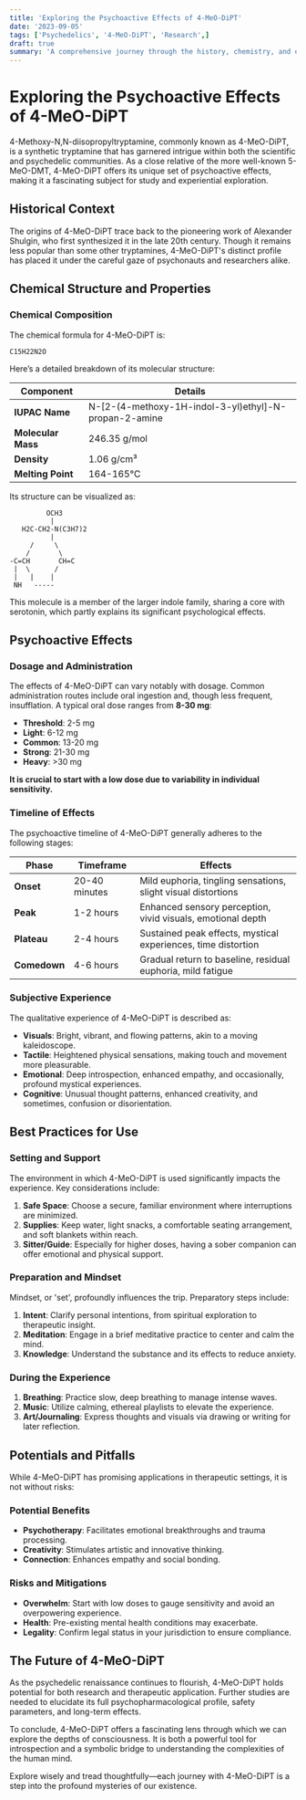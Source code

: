 ```yaml
---
title: 'Exploring the Psychoactive Effects of 4-MeO-DiPT'
date: '2023-09-05'
tags: ['Psychedelics', '4-MeO-DiPT', 'Research',]
draft: true
summary: 'A comprehensive journey through the history, chemistry, and experiential realms of 4-MeO-DiPT, with a deep dive into best practices for its use.'
---
```


# Exploring the Psychoactive Effects of 4-MeO-DiPT

4-Methoxy-N,N-diisopropyltryptamine, commonly known as 4-MeO-DiPT, is a synthetic tryptamine that has garnered intrigue within both the scientific and psychedelic communities. As a close relative of the more well-known 5-MeO-DMT, 4-MeO-DiPT offers its unique set of psychoactive effects, making it a fascinating subject for study and experiential exploration.

## Historical Context

The origins of 4-MeO-DiPT trace back to the pioneering work of Alexander Shulgin, who first synthesized it in the late 20th century. Though it remains less popular than some other tryptamines, 4-MeO-DiPT's distinct profile has placed it under the careful gaze of psychonauts and researchers alike.

## Chemical Structure and Properties

### Chemical Composition

The chemical formula for 4-MeO-DiPT is:

```
C15H22N2O
```

Here’s a detailed breakdown of its molecular structure:

| Component         | Details                         |
|-------------------|---------------------------------|
| **IUPAC Name**    | N-[2-(4-methoxy-1H-indol-3-yl)ethyl]-N-propan-2-amine |
| **Molecular Mass**| 246.35 g/mol                    |
| **Density**       | 1.06 g/cm³                      |
| **Melting Point** | 164-165°C                       |

Its structure can be visualized as:
```
         OCH3
          |
   H2C-CH2-N(C3H7)2
          |
     /     \
    /       \
-C=CH       CH=C
 |  \      /
 |   |    |
 NH   -----
```

This molecule is a member of the larger indole family, sharing a core with serotonin, which partly explains its significant psychological effects.

## Psychoactive Effects

### Dosage and Administration

The effects of 4-MeO-DiPT can vary notably with dosage. Common administration routes include oral ingestion and, though less frequent, insufflation. A typical oral dose ranges from **8-30 mg**:

- **Threshold**: 2-5 mg
- **Light**: 6-12 mg
- **Common**: 13-20 mg
- **Strong**: 21-30 mg
- **Heavy**: >30 mg

**It is crucial to start with a low dose due to variability in individual sensitivity.**

### Timeline of Effects

The psychoactive timeline of 4-MeO-DiPT generally adheres to the following stages:

| **Phase**           | **Timeframe**         | **Effects**                                                    |
|---------------------|-----------------------|----------------------------------------------------------------|
| **Onset**           | 20-40 minutes         | Mild euphoria, tingling sensations, slight visual distortions  |
| **Peak**            | 1-2 hours             | Enhanced sensory perception, vivid visuals, emotional depth    |
| **Plateau**         | 2-4 hours             | Sustained peak effects, mystical experiences, time distortion  |
| **Comedown**        | 4-6 hours             | Gradual return to baseline, residual euphoria, mild fatigue    |

### Subjective Experience

The qualitative experience of 4-MeO-DiPT is described as:

- **Visuals**: Bright, vibrant, and flowing patterns, akin to a moving kaleidoscope.
- **Tactile**: Heightened physical sensations, making touch and movement more pleasurable.
- **Emotional**: Deep introspection, enhanced empathy, and occasionally, profound mystical experiences.
- **Cognitive**: Unusual thought patterns, enhanced creativity, and sometimes, confusion or disorientation.

## Best Practices for Use

### Setting and Support

The environment in which 4-MeO-DiPT is used significantly impacts the experience. Key considerations include:

1. **Safe Space**: Choose a secure, familiar environment where interruptions are minimized.
2. **Supplies**: Keep water, light snacks, a comfortable seating arrangement, and soft blankets within reach.
3. **Sitter/Guide**: Especially for higher doses, having a sober companion can offer emotional and physical support.

### Preparation and Mindset

Mindset, or 'set', profoundly influences the trip. Preparatory steps include:

1. **Intent**: Clarify personal intentions, from spiritual exploration to therapeutic insight.
2. **Meditation**: Engage in a brief meditative practice to center and calm the mind.
3. **Knowledge**: Understand the substance and its effects to reduce anxiety.

### During the Experience

1. **Breathing**: Practice slow, deep breathing to manage intense waves.
2. **Music**: Utilize calming, ethereal playlists to elevate the experience.
3. **Art/Journaling**: Express thoughts and visuals via drawing or writing for later reflection.

## Potentials and Pitfalls

While 4-MeO-DiPT has promising applications in therapeutic settings, it is not without risks:

### Potential Benefits

- **Psychotherapy**: Facilitates emotional breakthroughs and trauma processing.
- **Creativity**: Stimulates artistic and innovative thinking.
- **Connection**: Enhances empathy and social bonding.

### Risks and Mitigations

- **Overwhelm**: Start with low doses to gauge sensitivity and avoid an overpowering experience.
- **Health**: Pre-existing mental health conditions may exacerbate.
- **Legality**: Confirm legal status in your jurisdiction to ensure compliance.

## The Future of 4-MeO-DiPT

As the psychedelic renaissance continues to flourish, 4-MeO-DiPT holds potential for both research and therapeutic application. Further studies are needed to elucidate its full psychopharmacological profile, safety parameters, and long-term effects.

To conclude, 4-MeO-DiPT offers a fascinating lens through which we can explore the depths of consciousness. It is both a powerful tool for introspection and a symbolic bridge to understanding the complexities of the human mind.

Explore wisely and tread thoughtfully—each journey with 4-MeO-DiPT is a step into the profound mysteries of our existence.